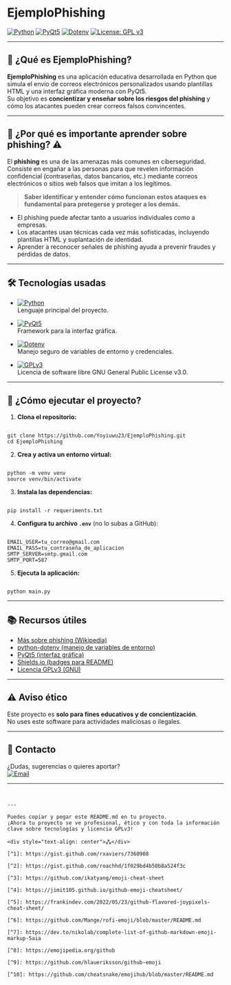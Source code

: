 # EjemploPhishing

[![Python](https://img.shields.io/badge/Python-3.13-blue?logo=python)](https://www.python.org/)
[![PyQt5](https://img.shields.io/badge/PyQt5-GUI-green?logo=qt)](https://riverbankcomputing.com/software/pyqt/intro)
[![Dotenv](https://img.shields.io/badge/python--dotenv-.env-important?logo=python)](https://pypi.org/project/python-dotenv/)
[![License: GPL v3](https://img.shields.io/badge/License-GPLv3-blue.svg)](https://www.gnu.org/licenses/gpl-3.0.html)

---

## 📧 ¿Qué es EjemploPhishing?

**EjemploPhishing** es una aplicación educativa desarrollada en Python que simula el envío de correos electrónicos personalizados usando plantillas HTML y una interfaz gráfica moderna con PyQt5.  
Su objetivo es **concientizar y enseñar sobre los riesgos del phishing** y cómo los atacantes pueden crear correos falsos convincentes.

---

## 🚨 ¿Por qué es importante aprender sobre phishing? :warning:

El **phishing** es una de las amenazas más comunes en ciberseguridad. Consiste en engañar a las personas para que revelen información confidencial (contraseñas, datos bancarios, etc.) mediante correos electrónicos o sitios web falsos que imitan a los legítimos.

> **Saber identificar y entender cómo funcionan estos ataques es fundamental para protegerse y proteger a los demás.**

- El phishing puede afectar tanto a usuarios individuales como a empresas.
- Los atacantes usan técnicas cada vez más sofisticadas, incluyendo plantillas HTML y suplantación de identidad.
- Aprender a reconocer señales de phishing ayuda a prevenir fraudes y pérdidas de datos.

---

## 🛠️ Tecnologías usadas

- [![Python](https://img.shields.io/badge/Python-3.13-blue?logo=python)](https://www.python.org/)  
  Lenguaje principal del proyecto.

- [![PyQt5](https://img.shields.io/badge/PyQt5-GUI-green?logo=qt)](https://riverbankcomputing.com/software/pyqt/intro)  
  Framework para la interfaz gráfica.

- [![Dotenv](https://img.shields.io/badge/python--dotenv-.env-important?logo=python)](https://pypi.org/project/python-dotenv/)  
  Manejo seguro de variables de entorno y credenciales.

- [![GPLv3](https://img.shields.io/badge/License-GPLv3-blue.svg)](https://www.gnu.org/licenses/gpl-3.0.html)  
  Licencia de software libre GNU General Public License v3.0.

---

## 🚀 ¿Cómo ejecutar el proyecto?

1. **Clona el repositorio:**

```

git clone https://github.com/Yoyiuwu23/EjemploPhishing.git
cd EjemploPhishing

```

2. **Crea y activa un entorno virtual:**

```

python -m venv venv
source venv/bin/activate

```

3. **Instala las dependencias:**

```

pip install -r requeriments.txt

```

4. **Configura tu archivo `.env`** (no lo subas a GitHub):

```

EMAIL_USER=tu_correo@gmail.com
EMAIL_PASS=tu_contraseña_de_aplicacion
SMTP_SERVER=smtp.gmail.com
SMTP_PORT=587

```

5. **Ejecuta la aplicación:**

```

python main.py

```

---

## 📚 Recursos útiles

- [Más sobre phishing (Wikipedia)](https://es.wikipedia.org/wiki/Phishing)
- [python-dotenv (manejo de variables de entorno)](https://pypi.org/project/python-dotenv/)
- [PyQt5 (interfaz gráfica)](https://riverbankcomputing.com/software/pyqt/intro)
- [Shields.io (badges para README)](https://shields.io/)
- [Licencia GPLv3 (GNU)](https://www.gnu.org/licenses/gpl-3.0.html)

---

## ⚠️ Aviso ético

Este proyecto es **solo para fines educativos y de concientización**.  
No uses este software para actividades maliciosas o ilegales.

---

## 📩 Contacto

¿Dudas, sugerencias o quieres aportar?  
[![Email](https://img.shields.io/badge/email-rodrigosanzana2000@gmail.com-blue?logo=gmail)](mailto:rodrigosanzana2000@gmail.com)

---

```


---

Puedes copiar y pegar este README.md en tu proyecto.
¡Ahora tu proyecto se ve profesional, ético y con toda la información clave sobre tecnologías y licencia GPLv3!

<div style="text-align: center">⁂</div>

[^1]: https://gist.github.com/rxaviers/7360908

[^2]: https://gist.github.com/roachhd/1f029bd4b50b8a524f3c

[^3]: https://github.com/ikatyang/emoji-cheat-sheet

[^4]: https://jimit105.github.io/github-emoji-cheatsheet/

[^5]: https://frankindev.com/2022/05/23/github-flavored-joypixels-cheat-sheet/

[^6]: https://github.com/Mange/rofi-emoji/blob/master/README.md

[^7]: https://dev.to/nikolab/complete-list-of-github-markdown-emoji-markup-5aia

[^8]: https://emojipedia.org/github

[^9]: https://github.com/hlaueriksson/github-emoji

[^10]: https://github.com/cheatsnake/emojihub/blob/master/README.md

```
